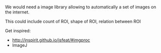 We would need a image library allowing to automatically a set of images on the internet.

This could include count of ROI, shape of ROI, relation between ROI

Get inspired:

* http://inspirit.github.io/jsfeat/#imgproc
* ImageJ


